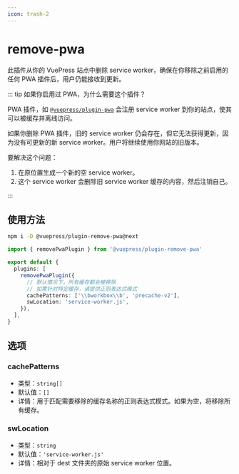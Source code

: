 ```yaml
---
icon: trash-2
---
```


# remove-pwa

<NpmBadge package="@vuepress/plugin-remove-pwa" />

此插件从你的 VuePress 站点中删除 service worker，确保在你移除之前启用的任何 PWA 插件后，用户仍能接收到更新。

::: tip 如果你启用过 PWA，为什么需要这个插件？

PWA 插件，如 [`@vuepress/plugin-pwa`](./pwa/README.md) 会注册 service worker 到你的站点，使其可以被缓存并离线访问。

如果你删除 PWA 插件，旧的 service worker 仍会存在，但它无法获得更新，因为没有可更新的新 service worker。用户将继续使用你网站的旧版本。

要解决这个问题：

1. 在原位置生成一个新的空 service worker。
2. 这个 service worker 会删除旧 service worker 缓存的内容，然后注销自己。

:::

## 使用方法

```bash
npm i -D @vuepress/plugin-remove-pwa@next
```

```ts title=".vuepress/config.ts"
import { removePwaPlugin } from '@vuepress/plugin-remove-pwa'

export default {
  plugins: [
    removePwaPlugin({
      // 默认情况下，所有缓存都会被移除
      // 如需针对特定缓存，请提供正则表达式模式
      cachePatterns: ['\\bworkbox\\b', 'precache-v2'],
      swLocation: 'service-worker.js',
    }),
  ],
}
```

## 选项

### cachePatterns

- 类型：`string[]`
- 默认值：`[]`
- 详情：用于匹配需要移除的缓存名称的正则表达式模式。如果为空，将移除所有缓存。

### swLocation

- 类型：`string`
- 默认值：`'service-worker.js'`
- 详情：相对于 dest 文件夹的原始 service worker 位置。
